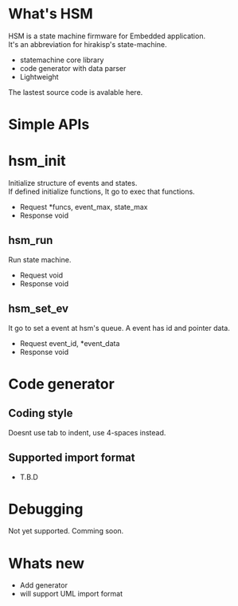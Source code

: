 # What's HSM

HSM is a state machine firmware for Embedded application.  
It's an abbreviation for hirakisp's state-machine.  

 * statemachine core library
 * code generator with data parser
 * Lightweight

The lastest source code is avalable here.

# Simple APIs

# hsm_init
Initialize structure of events and states.  
If defined initialize functions, It go to exec that functions.

+ Request *funcs, event_max, state_max
+ Response void

## hsm_run
Run state machine.

+ Request void
+ Response void

## hsm_set_ev
It go to set a event at hsm's queue.
A event has id and pointer data.

+ Request event_id, *event_data
+ Response void

# Code generator 

## Coding style

Doesnt use tab to indent, use 4-spaces instead.

## Supported import format

* T.B.D


# Debugging

Not yet supported. 
Comming soon.



# Whats new

 * Add generator
 * will support UML import format
